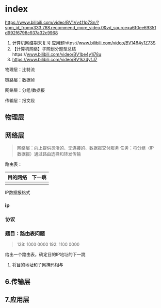 

# index

https://www.bilibili.com/video/BV1Vv411p7Sn/?spm_id_from=333.788.recommend_more_video.0&vd_source=a6f0ee69351d992f6798c937a32c9968

1. 计算机网络期末复习 应用题https://www.bilibili.com/video/BV1464y1Z73S
1. 【计算机网络】子网划分题型总结https://www.bilibili.com/video/BV1be4y1i78u
1. https://www.bilibili.com/video/BV1kz4y1J7



物理层：比特流

链路层：数据帧

网络层：分组/数据报

传输层：报文段



## 物理层





## 网络层

> 网络层：向上提供灵活的、无连接的、数据报交付服务
> 任务：将分组（IP数据报）通过路由选择和转发传输

路由表：

| 目的网络 | 下一跳 |
| -------- | ------ |
|          |        |

IP数据报格式



### ip

### 协议

### 题目：路由表问题

> 128: 1000 0000
> 192: 1100 0000

给出一个路由表，确定目的IP地址的下一跳

1. 将目的地址和子网掩码相与

## 6.传输层

> 

## 7.应用层